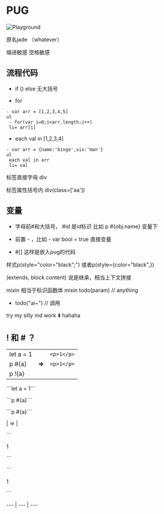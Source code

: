 # PUG

![Playground](https://pug.vercel.app/)

原名jade （whatever）

缩进敏感
空格敏感

## 流程代码

+ if () else 无大括号

+ for  

```
- var arr = [1,2,3,4,5] 
ul 
 - for(var i=0;i<arr.length;i++) 
 li= arr[i] 
```

+ each val in [1,2,3,4]

```
- var arr = {name:'binge',six:'man'} 
ul 
 each val in arr 
 li= val 
```

标签直接字母 div

标签属性括号内 div(class=['aa'])

## 变量

+ 字母前#和大括号， #id  是id标识
比如  p #{obj.name} 变量下

+ 前置 - ，比如 - var bool = true
直接变量

+ #[] 这样是嵌入pug的代码

样式p(style="color="black";")
或者p(style={color="black",})

(extends, block content) 说是继承，相当上下文拼接

mixin 相当于标识函数体
mixin todo(param)
  // anything

+ todo("ai~") // 调用

try my silly md work ⬇️ hahaha

## ! 和 # ？

|         |      |          |
| ----------|--- | -----:|
| let a = 1  |   | ```<p>1</p>``` |
| p #{a}      | **=>** | ```<p>1</p>``` |
| p !{a}       | |                |

<p>```let a = 1```</p> <p>```p #{a}```</p><p>```p #{a}```</p> | => | <p>```<p>1</p>``` </p> <p>```<p>1</p>```</p>
--- | --- | ---